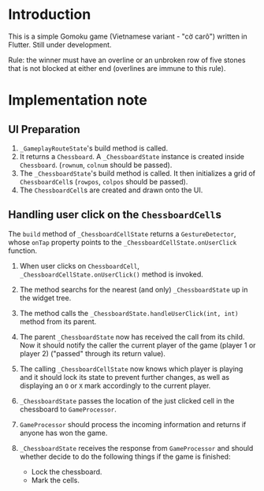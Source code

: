 # Introduction
This is a simple Gomoku game (Vietnamese variant - "cờ carô") written in Flutter. Still under development.<br>

Rule: the winner must have an overline or an unbroken row of five stones that is not blocked at either end (overlines are immune to this rule).

# Implementation note
## UI Preparation 
1. `_GameplayRouteState`'s build method is called.
2. It returns a `Chessboard`. A `_ChessboardState` instance is created inside `Chessboard`. (`rownum`, `colnum` should be passed).
3. The `_ChessboardState`'s build method is called. It then initializes a grid of `ChessboardCell`s (`rowpos`, `colpos` should be passed).
4. The `ChessboardCell`s are created and drawn onto the UI.

## Handling user click on the `ChessboardCell`s
The `build` method of `_ChessboardCellState` returns a `GestureDetector`, whose `onTap` property points to the `_ChessboardCellState.onUserClick` function.
1. When user clicks on `ChessboardCell`, `_ChessboardCellState.onUserClick()` method is invoked.
2. The method searchs for the nearest (and only) `_ChessboardState` up in the widget tree.
3. The method calls the `_ChessboardState.handleUserClick(int, int)` method from its parent.
4. The parent `_ChessboardState` now has received the call from its child. Now it should notify the caller the current player of the game (player 1 or player 2) ("passed" through its return value).
5. The calling `_ChessboardCellState` now knows which player is playing and it should lock its state to prevent further changes, as well as displaying an `O` or `X` mark accordingly to the current player.

6. `_ChessboardState` passes the location of the just clicked cell in the chessboard to `GameProcessor`.
7. `GameProcessor` should process the incoming information and returns if anyone has won the game.
8. `_ChessboardState` receives the response from `GameProcessor` and should whether decide to do the following things if the game is finished:
    - Lock the chessboard.
    - Mark the cells.